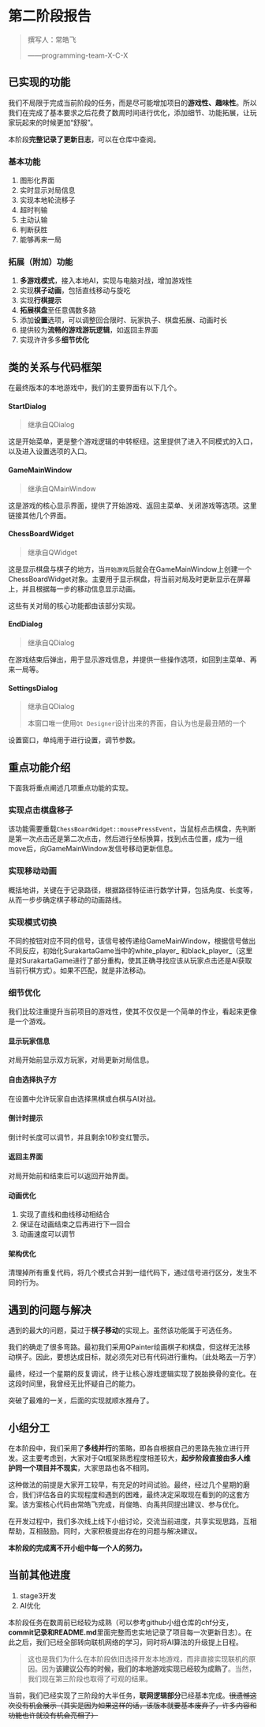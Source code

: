 # 第二阶段报告

> 撰写人：常皓飞  
>
>  ——programming-team-X-C-X

## 已实现的功能

我们不局限于完成当前阶段的任务，而是尽可能增加项目的**游戏性、趣味性**。所以我们在完成了基本要求之后花费了数周时间进行优化，添加细节、功能拓展，让玩家玩起来的时候更加“舒服”。

本阶段**完整记录了更新日志**，可以在仓库中查阅。

### 基本功能

1. 图形化界面
2. 实时显示对局信息
3. 实现本地轮流移子
4. 超时判输
5. 主动认输
6. 判断获胜
7. 能够再来一局

### 拓展（附加）功能

1. **多游戏模式**，接入本地AI，实现与电脑对战，增加游戏性
2. 实现**棋子动画**，包括直线移动与旋吃
3. 实现**行棋提示**
4. **拓展棋盘**至任意偶数多路
5. 添加**设置**选项，可以调整回合限时、玩家执子、棋盘拓展、动画时长
6. 提供较为**流畅的游戏游玩逻辑**，如返回主界面
7. 实现许许多多**细节优化**

## 类的关系与代码框架

在最终版本的本地游戏中，我们的主要界面有以下几个。

#### StartDialog

> 继承自QDialog

这是开始菜单，更是整个游戏逻辑的中转枢纽。这里提供了进入不同模式的入口，以及进入设置选项的入口。

#### GameMainWindow

> 继承自QMainWindow

这是游戏的核心显示界面，提供了开始游戏、返回主菜单、关闭游戏等选项。这里链接其他几个界面。

#### ChessBoardWidget

>继承自QWidget

这是显示棋盘与棋子的地方，当`开始游戏`后就会在GameMainWindow上创建一个ChessBoardWidget对象。主要用于显示棋盘，将当前对局及时更新显示在屏幕上，并且根据每一步的移动信息显示动画。

这些有关对局的核心功能都由该部分实现。

#### EndDialog

> 继承自QDialog

在游戏结束后弹出，用于显示游戏信息，并提供一些操作选项，如回到主菜单、再来一局等。

#### SettingsDialog

> 继承自QDialog
>
> 本窗口唯一使用`Qt Designer`设计出来的界面，自认为也是最丑陋的一个

设置窗口，单纯用于进行设置，调节参数。

## 重点功能介绍

下面我将重点阐述几项重点功能的实现。

### 实现点击棋盘移子

该功能需要重载`ChessBoardWidget::mousePressEvent`，当鼠标点击棋盘，先判断是第一次点击还是第二次点击，然后进行坐标换算，找到点击位置，成为一组move后，向GameMainWindow发信号移动更新信息。

### 实现移动动画

概括地讲，关键在于记录路径，根据路径特征进行数学计算，包括角度、长度等，从而一步步确定棋子移动的动画路线。

### 实现模式切换

不同的按钮对应不同的信号，该信号被传递给GameMainWindow，根据信号做出不同反应，初始化SurakartaGame当中的white_player_ 和black_player_（这里是对SurakartaGame进行了部分重构，使其正确寻找应该从玩家点击还是AI获取当前行棋方式）。如果不匹配，就是非法移动。

### 细节优化

我们比较注重提升当前项目的游戏性，使其不仅仅是一个简单的作业，看起来更像是一个游戏。

#### 显示玩家信息

对局开始前显示双方玩家，对局更新对局信息。

#### 自由选择执子方

在设置中允许玩家自由选择黑棋或白棋与AI对战。

#### 倒计时提示

倒计时长度可以调节，并且剩余10秒变红警示。

#### 返回主界面

对局开始前和结束后可以返回开始界面。

#### 动画优化

1. 实现了直线和曲线移动相结合
2. 保证在动画结束之后再进行下一回合
3. 动画速度可以调节

#### 架构优化

清理掉所有重复代码，将几个模式合并到一组代码下，通过信号进行区分，发生不同的行为。

## 遇到的问题与解决

遇到的最大的问题，莫过于**棋子移动**的实现上。虽然该功能属于可选任务。

我们的确走了很多弯路。最初我们采用QPainter绘画棋子和棋盘，但这样无法移动棋子。因此，要想达成目标，就必须先对已有代码进行重构。（此处略去一万字）

最终，经过一个星期的反复调试，终于让核心游戏逻辑实现了脱胎换骨的变化。在这段时间里，我曾经无比怀疑自己的能力。

突破了最难的一关，后面的实现就顺水推舟了。

## 小组分工

在本阶段中，我们采用了**多线并行**的策略，即各自根据自己的思路先独立进行开发。这主要考虑到，大家对于Qt框架熟悉程度相差较大，**起步阶段直接由多人维护同一个项目并不现实**，大家思路也各不相同。

这种做法的前提是大家开工较早，有充足的时间试验。最终，经过几个星期的磨合，我们评估各自的实现程度和遇到的困难，最终决定采取现在看到的的这套方案。该方案核心代码由常皓飞完成，肖俊皓、向禹共同提出建议、参与优化。

在开发过程中，我们多次线上线下小组讨论，交流当前进度，共享实现思路，互相帮助，互相鼓励。同时，大家积极提出存在的问题与解决建议。

**本阶段的完成离不开小组中每一个人的努力。**

## 当前其他进度

1. stage3开发
2. AI优化

本阶段任务在数周前已经较为成熟（可以参考github小组仓库的chf分支，**commit记录和README.md**里面完整而忠实地记录了项目每一次更新日志）。在此之后，我们已经全部转向联机网络的学习，同时将AI算法的升级提上日程。

> 这也是我们为什么在本阶段依旧选择开发本地游戏，而非直接实现联机的原因。因为**该建议公布的时候，我们的本地游戏实现已经较为成熟了**。当然，我们现在第三阶段也取得了可观的结果。

当前，我们已经实现了三阶段的大半任务，**联网逻辑部分**已经基本完成。~~很遗憾这次没有机会展示（其实是因为如果这样的话，该版本就要基本废弃了，许多内容和功能也许就没有机会亮相了）~~